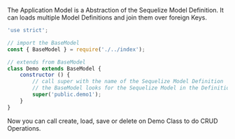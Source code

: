 The Application Model is a Abstraction of the Sequelize Model Definition. It can loads multiple Model Definitions and join them over foreign Keys.

```javascript
'use strict';

// import the BaseModel
const { BaseModel } = require('./../index');

// extends from BaseModel
class Demo extends BaseModel {
    constructor () {
        // call super with the name of the Sequelize Model Definition
        // the BaseModel looks for the Sequelize Model in the Definition Core
        super('public.demo1');
    }
}
```

Now you can call create, load, save or delete on Demo Class to do CRUD Operations.